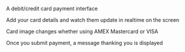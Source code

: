 A debit/credit card payment interface

Add your card details and watch them update in realtime on the screen

Card image changes whether using AMEX Mastercard or VISA

Once you submit payment, a message thanking you is displayed
